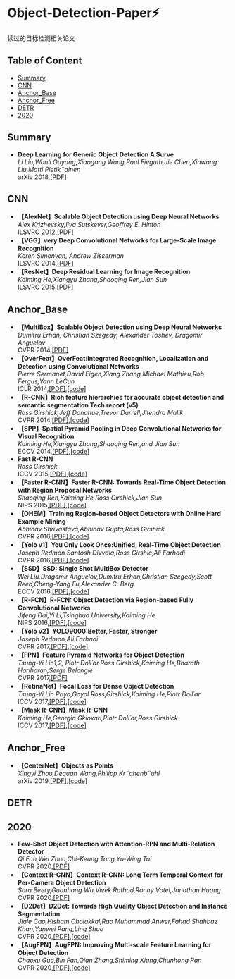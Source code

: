 # Object-Detection-Paper:zap:
读过的目标检测相关论文
## Table of Content
   * [Summary](https://github.com/aliciashen0118/Object-Detection-Paper#Summary)
   * [CNN](https://github.com/aliciashen0118/Object-Detection-Paper#CNN)
   * [Anchor_Base](https://github.com/aliciashen0118/Object-Detection-Paper#Anchor_Base)
   * [Anchor_Free](https://github.com/aliciashen0118/Object-Detection-Paper#Anchor_Free)
   * [DETR](https://github.com/aliciashen0118/Object-Detection-Paper#DETR)
   * [2020](https://github.com/aliciashen0118/Object-Detection-Paper#2020)
## Summary
   * **Deep Learning for Generic Object Detection A Surve**  
     *Li Liu,Wanli Ouyang,Xiaogang Wang,Paul Fieguth,Jie Chen,Xinwang Liu,Matti Pietik¨ainen*  
     arXiv 2018,[[PDF]](https://arxiv.org/pdf/1809.02165v1.pdf)  
## CNN
   * **【AlexNet】Scalable Object Detection using Deep Neural Networks**  
   *Alex Krizhevsky,Ilya Sutskever,Geoffrey E. Hinton*  
   ILSVRC 2012,[[PDF]](papers.nips.cc/paper/4824-imagenet-classification-with-deep-convolutional-neural-networks.pdf)
   * **【VGG】very Deep Convolutional Networks for Large-Scale Image Recognition**  
     *Karen Simonyan, Andrew Zisserman*  
     ILSVRC 2014,[[PDF]](https://arxiv.org/pdf/1409.1556.pdf)  
   * **【ResNet】Deep Residual Learning for Image Recognition**  
     *Kaiming He,Xiangyu Zhang,Shaoqing Ren,Jian Sun*  
     ILSVRC 2015,[[PDF]](https://arxiv.org/pdf/1512.03385.pdf)  
## Anchor_Base
   * **【MultiBox】Scalable Object Detection using Deep Neural Networks**  
     *Dumitru Erhan, Christian Szegedy, Alexander Toshev, Dragomir Anguelov*  
     CVPR 2014,[[PDF]](https://www.cv-foundation.org/openaccess/content_cvpr_2014/papers/Erhan_Scalable_Object_Detection_2014_CVPR_paper.pdf)  
   * **【OverFeat】OverFeat:Integrated Recognition, Localization and Detection using Convolutional Networks**  
     *Pierre Sermanet,David Eigen,Xiang Zhang,Michael Mathieu,Rob Fergus,Yann LeCun*  
     ICLR 2014,[[PDF]](https://arxiv.org/pdf/1312.6229.pdf),[[code]](https://github.com/sermanet/OverFeat)
   * **【R-CNN】Rich feature hierarchies for accurate object detection and semantic segmentation Tech report (v5)**  
     *Ross Girshick,Jeff Donahue,Trevor Darrell,Jitendra Malik*  
     CVPR 2014,[[PDF]](https://arxiv.org/pdf/1311.2524.pdf),[[code]](https://github.com/rbgirshick/rcnn)
   * **【SPP】Spatial Pyramid Pooling in Deep Convolutional Networks for Visual Recognition**  
     *Kaiming He,Xiangyu Zhang,Shaoqing Ren,and Jian Sun*  
     ECCV 2014,[[PDF]](https://arxiv.org/pdf/1406.4729.pdf),[[code]](https://github.com/ShaoqingRen/SPP_net)
   * **Fast R-CNN**  
     *Ross Girshick*  
     ICCV 2015,[[PDF]](https://arxiv.org/pdf/1504.08083.pdf),[[code]](https://github.com/rbgirshick/fast-rcnn)
   * **【Faster R-CNN】Faster R-CNN: Towards Real-Time Object Detection with Region Proposal Networks**  
     *Shaoqing Ren,Kaiming He,Ross Girshick,Jian Sun*  
     NIPS 2015,[[PDF]](https://papers.nips.cc/paper/5638-faster-r-cnn-towards-real-time-object-detection-with-region-proposal-networks.pdf),[[code]](https://github.com/rbgirshick/py-faster-rcnn)
   * **【OHEM】Training Region-based Object Detectors with Online Hard Example Mining**  
     *Abhinav Shrivastava,Abhinav Gupta,Ross Girshick*    
     CVPR 2016,[[PDF]](https://arxiv.org/pdf/1604.03540.pdf),[[code]](https://github.com/abhi2610/ohem)
   * **【Yolo v1】You Only Look Once:Unified, Real-Time Object Detection**  
     *Joseph Redmon,Santosh Divvala,Ross Girshic,Ali Farhadi*  
     CVPR 2016,[[PDF]](https://arxiv.org/pdf/1506.02640.pdf),[[code]](https://pjreddie.com/darknet/yolo/)
   * **【SSD】SSD: Single Shot MultiBox Detector**  
     *Wei Liu,Dragomir Anguelov,Dumitru Erhan,Christian Szegedy,Scott Reed,Cheng-Yang Fu,Alexander C. Berg*  
     ECCV 2016,[[PDF]](https://arxiv.org/pdf/1512.02325.pdf),[[code]](https://github.com/weiliu89/caffe/tree/ssd)
   * **【R-FCN】R-FCN: Object Detection via Region-based Fully Convolutional Networks**  
     *Jifeng Dai,Yi Li,Tsinghua University,Kaiming He*  
     NIPS 2016,[[PDF]](https://arxiv.org/pdf/1605.06409.pdf),[[code]](https://github.com/daijifeng001/R-FCN)
   * **【Yolo v2】YOLO9000:Better, Faster, Stronger**  
     *Joseph Redmon,Ali Farhadi*  
     CVPR 2017,[[PDF]](https://arxiv.org/pdf/1612.08242.pdf),[[code]](https://pjreddie.com/darknet/yolo/)
   * **【FPN】Feature Pyramid Networks for Object Detection**  
     *Tsung-Yi Lin1,2, Piotr Doll´ar,Ross Girshick,Kaiming He,Bharath Hariharan,Serge Belongie*  
     CVPR 2017,[[PDF]](http://openaccess.thecvf.com/content_cvpr_2017/papers/Lin_Feature_Pyramid_Networks_CVPR_2017_paper.pdf)
   * **【RetinaNet】Focal Loss for Dense Object Detection**  
     *Tsung-Yi,Lin Priya,Goyal Ross,Girshick,Kaiming He,Piotr Doll´ar*  
     ICCV 2017,[[PDF]](https://arxiv.org/pdf/1708.02002.pdf),[[code]](https://github.com/fizyr/keras-retinanet)
   * **【Mask R-CNN】Mask R-CNN**  
     *Kaiming He,Georgia Gkioxari,Piotr Doll´ar,Ross Girshick*  
     ICCV 2017,[[PDF]](http://openaccess.thecvf.com/content_ICCV_2017/papers/He_Mask_R-CNN_ICCV_2017_paper.pdf),[[code]](https://github.com/facebookresearch/Detectron)
## Anchor_Free
   * **【CenterNet】Objects as Points**  
     *Xingyi Zhou,Dequan Wang,Philipp Kr¨ahenb¨uhl*  
     arXiv 2019,[[PDF]](https://arxiv.org/pdf/1904.07850.pdf),[[code]](https://github.com/xingyizhou/CenterNet)
## DETR

## 2020
   * **Few-Shot Object Detection with Attention-RPN and Multi-Relation Detector**  
     *Qi Fan,Wei Zhuo,Chi-Keung Tang,Yu-Wing Tai*  
     CVPR 2020,[[PDF]](https://arxiv.org/pdf/1908.01998.pdf)
   * **【Context R-CNN】Context R-CNN: Long Term Temporal Context for Per-Camera Object Detection**  
     *Sara Beery,Guanhang Wu,Vivek Rathod,Ronny Votel,Jonathan Huang*  
     CVPR 2020,[[PDF]](https://arxiv.org/pdf/1912.03538.pdf)  
   * **【D2Det】D2Det: Towards High Quality Object Detection and Instance Segmentation**  
     *Jiale Cao,Hisham Cholakkal,Rao Muhammad Anwer,Fahad Shahbaz Khan,Yanwei Pang,Ling Shao*  
     CVPR 2020,[[PDF]](https://openaccess.thecvf.com/content_CVPR_2020/papers/Cao_D2Det_Towards_High_Quality_Object_Detection_and_Instance_Segmentation_CVPR_2020_paper.pdf),[[code]](https://github.com/JialeCao001/D2Det)  
   * **【AugFPN】AugFPN: Improving Multi-scale Feature Learning for Object Detection**  
     *Chaoxu Guo,Bin Fan,Qian Zhang,Shiming Xiang,Chunhong Pan*  
     CVPR 2020,[[PDF]](https://arxiv.org/pdf/1912.05384.pdf),[[code]](https://github.com/Gus-Guo/AugFPN)
